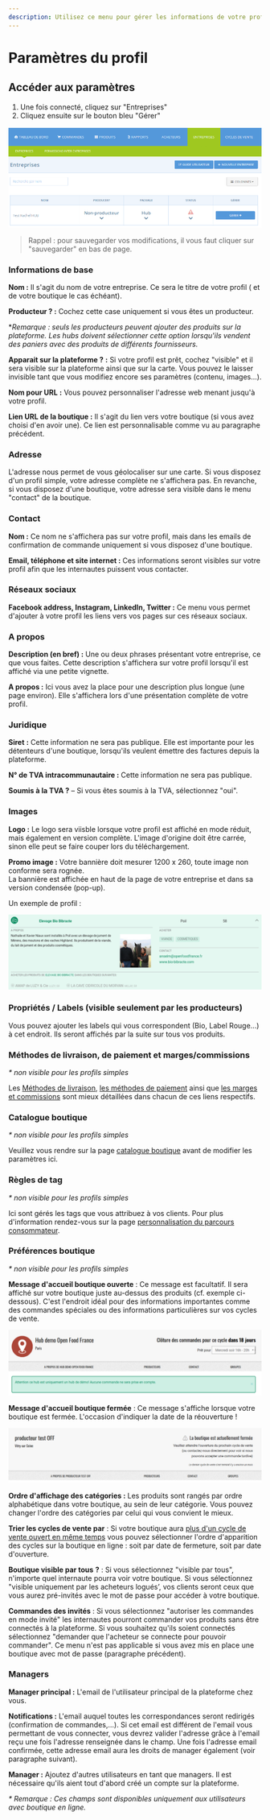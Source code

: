 ```yaml
---
description: Utilisez ce menu pour gérer les informations de votre profil
---
```


# Paramètres du profil

## Accéder aux paramètres

1. Une fois connecté, cliquez sur "Entreprises"
2. Cliquez ensuite sur le bouton bleu "Gérer"

![](../../.gitbook/assets/image%20%2817%29.png)

> Rappel : pour sauvegarder vos modifications, il vous faut cliquer sur "sauvegarder" en bas de page.

### Informations de base

**Nom :** Il s'agit du nom de votre entreprise. Ce sera le titre de votre profil \( et de votre boutique le cas échéant\).

**Producteur ? :** Cochez cette case uniquement si vous êtes un producteur.

\*_Remarque : seuls les producteurs peuvent ajouter des produits sur la plateforme. Les hubs doivent sélectionner cette option lorsqu'ils vendent des paniers avec des produits de différents fournisseurs._ 

**Apparait sur la plateforme ?** **:** Si votre profil est prêt, cochez "visible" et il sera visible sur la plateforme ainsi que sur la carte. Vous pouvez le laisser invisible tant que vous modifiez encore ses paramètres \(contenu, images...\).

**Nom pour URL** **:** Vous pouvez personnaliser l'adresse web menant jusqu'à votre profil.

**Lien URL de la boutique :** Il s'agit du lien vers votre boutique \(si vous avez choisi d'en avoir une\). Ce lien est personnalisable comme vu au paragraphe précédent.

### Adresse

L'adresse nous permet de vous géolocaliser sur une carte. Si vous disposez d'un profil simple, votre adresse complète ne s'affichera pas. En revanche, si vous disposez d'une boutique, votre adresse sera visible dans le menu "contact" de la boutique.

### Contact

**Nom :** Ce nom ne s'affichera pas sur votre profil, mais dans les emails de confirmation de commande uniquement si vous disposez d'une boutique.

**Email, téléphone et site internet :** Ces informations seront visibles sur votre profil afin que les internautes puissent vous contacter.

### Réseaux sociaux

**Facebook address, Instagram, LinkedIn, Twitter :** Ce menu vous permet d'ajouter à votre profil les liens vers vos pages sur ces réseaux sociaux.

### A propos

**Description \(en bref\) :** Une ou deux phrases présentant votre entreprise, ce que vous faites. Cette description s'affichera sur votre profil lorsqu'il est affiché via une petite vignette.

**A propos :** Ici vous avez la place pour une description plus longue \(une page environ\). Elle s'affichera lors d'une présentation complète de votre profil.

### Juridique

**Siret** **:** Cette information ne sera pas publique. Elle est importante pour les détenteurs d'une boutique, lorsqu'ils veulent émettre des factures depuis la plateforme.

**N° de TVA intracommunautaire :** Cette information ne sera pas publique.

**Soumis à la TVA ?** – Si vous êtes soumis à la TVA, sélectionnez "oui".

### Images

**Logo :** Le logo sera viisble lorsque votre profil est affiché en mode réduit, mais également en version complète. L'image d'origine doit être carrée, sinon elle peut se faire couper lors du téléchargement.

**Promo image :** Votre bannière doit mesurer 1200 x 260, toute image non conforme sera rognée.  
 La bannière est affichée en haut de la page de votre entreprise et dans sa version condensée \(pop-up\).

Un exemple de profil :

![](../../.gitbook/assets/image%20%2893%29.png)

### Propriétés / Labels \(visible seulement par les producteurs\)

Vous pouvez ajouter les labels qui vous correspondent \(Bio, Label Rouge...\) à cet endroit. Ils seront affichés par la suite sur tous vos produits.

### Méthodes de livraison, de paiement et marges/commissions

_\* non visible pour les profils simples_

Les [Méthodes de livraison](../mise-en-place-dune-boutique/types-de-livraisons.md), [les méthodes de paiement](https://github.com/ofnuserguidefr/guide-utilisateur-open-food-france/tree/f72c4e0a78bb6dc0c5b39249e706b0dbac84df5f/payment-methods-2.md) ainsi que [les marges et commissions](../mise-en-place-dune-boutique/frais-et-taxes.md) sont mieux détaillées dans chacun de ces liens respectifs.

### Catalogue boutique

_\* non visible pour les profils simples_

Veuillez vous rendre sur la page [catalogue boutique](../produits-1/inventory-tool.md) avant de modifier les paramètres ici.

### Règles de tag

_\* non visible pour les profils simples_

Ici sont gérés les tags que vous attribuez à vos clients. Pour plus d'information rendez-vous sur la page [personnalisation du parcours consommateur](../mise-en-place-dune-boutique/customized-shopping-experience.md).

### Préférences boutique

_\* non visible pour les profils simples_

**Message d'accueil boutique ouverte** : Ce message est facultatif. Il sera affiché sur votre boutique juste au-dessus des produits \(cf. exemple ci-dessous\). C'est l'endroit idéal pour des informations importantes comme des commandes spéciales ou des informations particulières sur vos cycles de vente. 

![](../../.gitbook/assets/image%20%2870%29.png)

**Message d'accueil boutique fermée** : Ce message s'affiche lorsque votre boutique est fermée. L'occasion d'indiquer la date de la réouverture !

![](../../.gitbook/assets/image%20%2835%29.png)

**Ordre d'affichage des catégories :** Les produits sont rangés par ordre alphabétique dans votre boutique, au sein de leur catégorie. Vous pouvez changer l'ordre des catégories par celui qui vous convient le mieux.

**Trier les cycles de vente par** : Si votre boutique aura [plus d'un cycle de vente ouvert en même temps](../mise-en-place-dune-boutique/opening-more-than-one-order-cycle.md) vous pouvez sélectionner l'ordre d'apparition des cycles sur la boutique en ligne : soit par date de fermeture, soit par date d'ouverture.

**Boutique visible par tous** **?** : Si vous sélectionnez "visible par tous", n'importe quel internaute pourra voir votre boutique. Si vous sélectionnez "visible uniquement par les acheteurs logués’, vos clients seront ceux que vous aurez pré-invités avec le mot de passe pour accéder à votre boutique.

**Commandes des invités** : Si vous sélectionnez "autoriser les commandes en mode invité" les internautes pourront commander vos produits sans être connectés à la plateforme. Si vous souhaitez qu'ils soient connectés sélectionnez "demander que l'acheteur se connecte pour pouvoir commander". Ce menu n'est pas applicable si vous avez mis en place une boutique avec mot de passe \(paragraphe précédent\).

### Managers

**Manager principal :** L'email de l'utilisateur principal de la plateforme chez vous.

**Notifications :** L'email auquel toutes les correspondances seront redirigés \(confirmation de commandes,...\). Si cet email est différent de l'email vous permettant de vous connecter, vous devrez valider l'adresse grâce à l'email reçu une fois l'adresse renseignée dans le champ. Une fois l'adresse email confirmée, cette adresse email aura les droits de manager également \(voir paragraphe suivant\).

**Manager :** Ajoutez d'autres utilisateurs en tant que managers. Il est nécessaire qu'ils aient tout d'abord créé un compte sur la plateforme.

_\* Remarque : Ces champs sont disponibles uniquement aux utilisateurs avec boutique en ligne._

